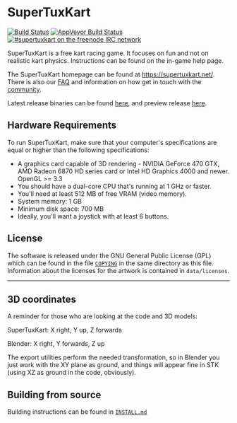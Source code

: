 # SuperTuxKart
[![Build Status](https://github.com/supertuxkart/stk-code/workflows/main/badge.svg?branch=master)](https://github.com/supertuxkart/stk-code/actions?query=workflow%3Amain)
[![AppVeyor Build Status](https://ci.appveyor.com/api/projects/status/github/supertuxkart/stk-code?svg=true&branch=master)](https://ci.appveyor.com/project/supertuxkart/stk-code)
[![#supertuxkart on the freenode IRC network](https://img.shields.io/badge/freenode-%23supertuxkart-brightgreen.svg)](https://webchat.freenode.net/?channels=supertuxkart)

SuperTuxKart is a free kart racing game. It focuses on fun and not on realistic kart physics. Instructions can be found on the in-game help page.

The SuperTuxKart homepage can be found at <https://supertuxkart.net/>. There is also our [FAQ](https://supertuxkart.net/FAQ) and information on how get in touch with the [community](https://supertuxkart.net/Community).

Latest release binaries can be found [here](https://github.com/supertuxkart/stk-code/releases/latest), and preview release [here](https://github.com/supertuxkart/stk-code/releases/preview).

## Hardware Requirements
To run SuperTuxKart, make sure that your computer's specifications are equal or higher than the following specifications:

* A graphics card capable of 3D rendering - NVIDIA GeForce 470 GTX, AMD Radeon 6870 HD series card or Intel HD Graphics 4000 and newer. OpenGL >= 3.3
* You should have a dual-core CPU that's running at 1 GHz or faster.
* You'll need at least 512 MB of free VRAM (video memory).
* System memory: 1 GB
* Minimum disk space: 700 MB
* Ideally, you'll want a joystick with at least 6 buttons.

## License
The software is released under the GNU General Public License (GPL) which can be found in the file [`COPYING`](/COPYING) in the same directory as this file. Information about the licenses for the artwork is contained in `data/licenses`.

---

## 3D coordinates
A reminder for those who are looking at the code and 3D models:

SuperTuxKart: X right, Y up, Z forwards

Blender: X right, Y forwards, Z up

The export utilities  perform the needed transformation, so in Blender you just work with the XY plane as ground, and things will appear fine in STK (using XZ as ground in the code, obviously).

## Building from source

Building instructions can be found in [`INSTALL.md`](/INSTALL.md)

